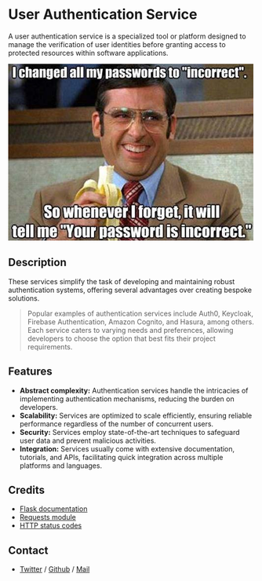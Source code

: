 # User Authentication Service 
A user authentication service is a specialized tool or platform designed to manage the verification of user identities before granting access to protected resources within software applications.

![User Auth](../assets/user-auth.jpg)

## Description
These services simplify the task of developing and maintaining robust authentication systems, offering several advantages over creating bespoke solutions.
> Popular examples of authentication services include Auth0, Keycloak, Firebase Authentication, Amazon Cognito, and Hasura, among others. Each service caters to varying needs and preferences, allowing developers to choose the option that best fits their project requirements.

## Features
* **Abstract complexity:** Authentication services handle the intricacies of implementing authentication mechanisms, reducing the burden on developers.
* **Scalability:** Services are optimized to scale efficiently, ensuring reliable performance regardless of the number of concurrent users.
* **Security:** Services employ state-of-the-art techniques to safeguard user data and prevent malicious activities.
* **Integration:** Services usually come with extensive documentation, tutorials, and APIs, facilitating quick integration across multiple platforms and languages.

## Credits
 * [Flask documentation](https://flask.palletsprojects.com/en/1.1.x/quickstart/)
 * [Requests module](https://requests.kennethreitz.org/en/latest/user/quickstart/)
 * [HTTP status codes](https://www.w3.org/Protocols/rfc2616/rfc2616-sec10.html)

## Contact
 * [Twitter](https://www.twitter.com/sakhilelindah) / [Github](https://github.com/sakhi-4096) / [Mail](mailto:sakhilelindah@protonmail.com)
